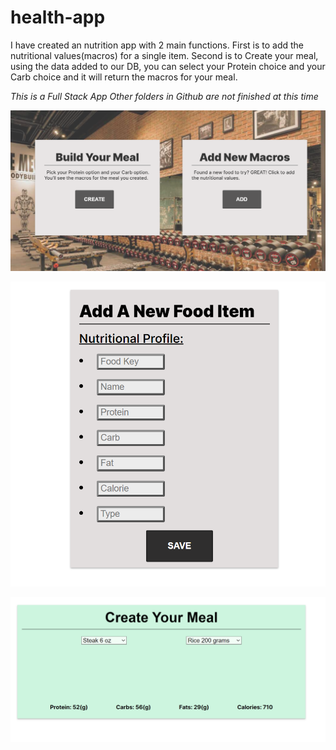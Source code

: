 # health-app

I have created an nutrition app with 2 main functions.
First is to add the nutritional values(macros) for a single item.
Second is to Create your meal, using the data added to our DB, you can select your Protein choice and your Carb choice and it will return the macros for your meal.

_This is a Full Stack App_
_Other folders in Github are not finished at this time_

![Screenshot](front.png)

![Screenshot](macros.png)

![Screenshot](meal.png)
